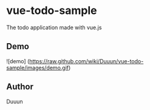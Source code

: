 # vue-todo-sample
The todo application made with vue.js

## Demo
![demo]
(https://raw.github.com/wiki/Duuun/vue-todo-sample/images/demo.gif)

## Author
Duuun
